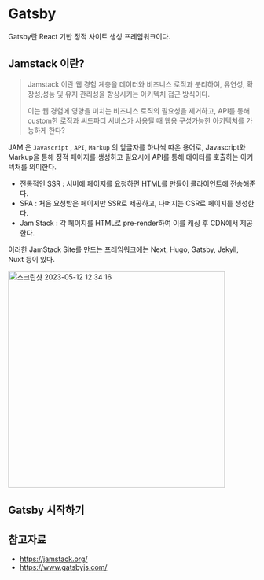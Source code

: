 # Gatsby

Gatsby란 React 기반 정적 사이트 생성 프레임워크이다. 

## Jamstack 이란?

> Jamstack 이란 웹 경험 계층을 데이터와 비즈니스 로직과 분리하여, 유연성, 확장성,성능 및 유지 관리성을 향상시키는 아키텍처 접근 방식이다.
>
> 이는 웹 경험에 영향을 미치는 비즈니스 로직의 필요성을 제거하고, API를 통해 custom한 로직과 써드파티 서비스가 사용될 때 웹용 구성가능한 아키텍처를 가능하게 한다?

JAM 은 `Javascript` , `API`, `Markup` 의 앞글자를 하나씩 따온 용어로, Javascript와 Markup을 통해 정적 페이지를 생성하고 필요시에 API를 통해 데이터를 호출하는 아키텍처를 의미한다. 

- 전통적인 SSR : 서버에 페이지를 요청하면 HTML를 만들어 클라이언트에 전송해준다.
- SPA : 처음 요청받은 페이지만 SSR로 제공하고, 나머지는 CSR로 페이지를 생성한다.
- Jam Stack : 각 페이지를 HTML로 pre-render하여 이를 캐싱 후 CDN에서 제공한다. 

이러한 JamStack Site를 만드는 프레임워크에는 Next, Hugo, Gatsby, Jekyll, Nuxt 등이 있다. 

<img width="441" alt="스크린샷 2023-05-12 12 34 16" src="https://github.com/ballsona/Study/assets/67703882/27afb1b6-c21d-4f22-a555-1da29d0a8b6a">

## Gatsby 시작하기

## 참고자료

- https://jamstack.org/
- https://www.gatsbyjs.com/